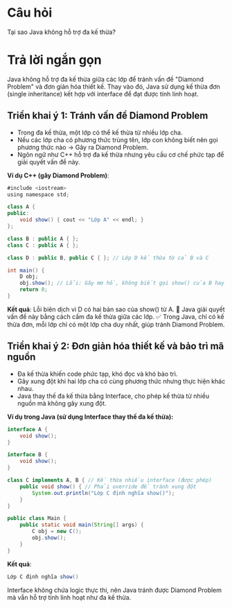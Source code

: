 # Câu hỏi
Tại sao Java không hỗ trợ đa kế thừa?

# Trả lời ngắn gọn  
Java không hỗ trợ đa kế thừa giữa các lớp để tránh vấn đề "Diamond Problem" và đơn giản hóa thiết kế. Thay vào đó, Java sử dụng kế thừa đơn (single inheritance) kết hợp với interface để đạt được tính linh hoạt.

 
## Triển khai ý 1: Tránh vấn đề Diamond Problem
*	Trong đa kế thừa, một lớp có thể kế thừa từ nhiều lớp cha.
*	Nếu các lớp cha có phương thức trùng tên, lớp con không biết nên gọi phương thức nào → Gây ra Diamond Problem.
*	Ngôn ngữ như C++ hỗ trợ đa kế thừa nhưng yêu cầu cơ chế phức tạp để giải quyết vấn đề này.

**Ví dụ C++ (gây Diamond Problem)**:
```java
#include <iostream>
using namespace std;

class A {
public:
    void show() { cout << "Lớp A" << endl; }
};

class B : public A { };
class C : public A { };

class D : public B, public C { }; // Lớp D kế thừa từ cả B và C

int main() {
    D obj;
    obj.show(); // Lỗi: Gây mơ hồ, không biết gọi show() của B hay C
    return 0;
}
```

**Kết quả**: Lỗi biên dịch vì D có hai bản sao của show() từ A.
📌 Java giải quyết vấn đề này bằng cách cấm đa kế thừa giữa các lớp.
✅ Trong Java, chỉ có kế thừa đơn, mỗi lớp chỉ có một lớp cha duy nhất, giúp tránh Diamond Problem.

## Triển khai ý 2: Đơn giản hóa thiết kế và bảo trì mã nguồn
*	Đa kế thừa khiến code phức tạp, khó đọc và khó bảo trì.
*	Gây xung đột khi hai lớp cha có cùng phương thức nhưng thực hiện khác nhau.
*	Java thay thế đa kế thừa bằng Interface, cho phép kế thừa từ nhiều nguồn mà không gây xung đột.

**Ví dụ trong Java (sử dụng Interface thay thế đa kế thừa):**
```java
interface A {
    void show();
}

interface B {
    void show();
}

class C implements A, B { // Kế thừa nhiều interface (được phép)
    public void show() { // Phải override để tránh xung đột
        System.out.println("Lớp C định nghĩa show()");
    }
}

public class Main {
    public static void main(String[] args) {
        C obj = new C();
        obj.show();
    }
}

```

**Kết quả**:
```java
Lớp C định nghĩa show()
```

Interface không chứa logic thực thi, nên Java tránh được Diamond Problem mà vẫn hỗ trợ tính linh hoạt như đa kế thừa.
